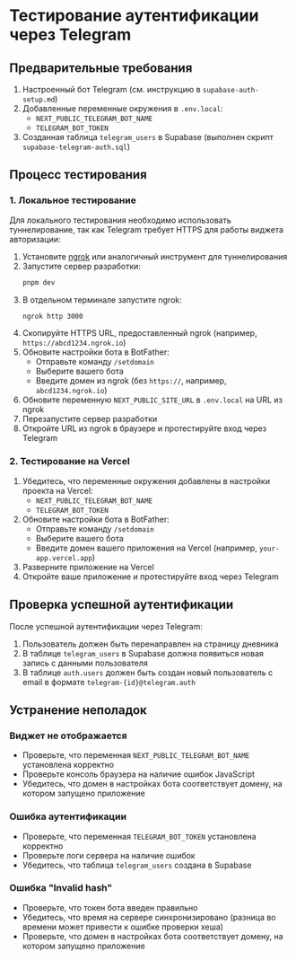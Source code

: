 # Тестирование аутентификации через Telegram

## Предварительные требования

1. Настроенный бот Telegram (см. инструкцию в `supabase-auth-setup.md`)
2. Добавленные переменные окружения в `.env.local`:
   - `NEXT_PUBLIC_TELEGRAM_BOT_NAME`
   - `TELEGRAM_BOT_TOKEN`
3. Созданная таблица `telegram_users` в Supabase (выполнен скрипт `supabase-telegram-auth.sql`)

## Процесс тестирования

### 1. Локальное тестирование

Для локального тестирования необходимо использовать туннелирование, так как Telegram требует HTTPS для работы виджета авторизации:

1. Установите [ngrok](https://ngrok.com/download) или аналогичный инструмент для туннелирования
2. Запустите сервер разработки:
   ```bash
   pnpm dev
   ```
3. В отдельном терминале запустите ngrok:
   ```bash
   ngrok http 3000
   ```
4. Скопируйте HTTPS URL, предоставленный ngrok (например, `https://abcd1234.ngrok.io`)
5. Обновите настройки бота в BotFather:
   - Отправьте команду `/setdomain`
   - Выберите вашего бота
   - Введите домен из ngrok (без `https://`, например, `abcd1234.ngrok.io`)
6. Обновите переменную `NEXT_PUBLIC_SITE_URL` в `.env.local` на URL из ngrok
7. Перезапустите сервер разработки
8. Откройте URL из ngrok в браузере и протестируйте вход через Telegram

### 2. Тестирование на Vercel

1. Убедитесь, что переменные окружения добавлены в настройки проекта на Vercel:
   - `NEXT_PUBLIC_TELEGRAM_BOT_NAME`
   - `TELEGRAM_BOT_TOKEN`
2. Обновите настройки бота в BotFather:
   - Отправьте команду `/setdomain`
   - Выберите вашего бота
   - Введите домен вашего приложения на Vercel (например, `your-app.vercel.app`)
3. Разверните приложение на Vercel
4. Откройте ваше приложение и протестируйте вход через Telegram

## Проверка успешной аутентификации

После успешной аутентификации через Telegram:

1. Пользователь должен быть перенаправлен на страницу дневника
2. В таблице `telegram_users` в Supabase должна появиться новая запись с данными пользователя
3. В таблице `auth.users` должен быть создан новый пользователь с email в формате `telegram-{id}@telegram.auth`

## Устранение неполадок

### Виджет не отображается

- Проверьте, что переменная `NEXT_PUBLIC_TELEGRAM_BOT_NAME` установлена корректно
- Проверьте консоль браузера на наличие ошибок JavaScript
- Убедитесь, что домен в настройках бота соответствует домену, на котором запущено приложение

### Ошибка аутентификации

- Проверьте, что переменная `TELEGRAM_BOT_TOKEN` установлена корректно
- Проверьте логи сервера на наличие ошибок
- Убедитесь, что таблица `telegram_users` создана в Supabase

### Ошибка "Invalid hash"

- Проверьте, что токен бота введен правильно
- Убедитесь, что время на сервере синхронизировано (разница во времени может привести к ошибке проверки хеша)
- Проверьте, что домен в настройках бота соответствует домену, на котором запущено приложение
